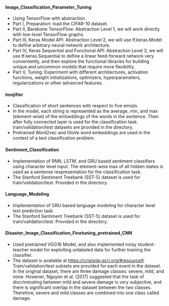 
#### Image_Classification_Parameter_Tuning
- Using TensorFlow with abstraction.
 - Part I, Preparation: load the CIFAR-10 dataset.
 - Part II, Barebone TensorFlow: Abstraction Level 1, we will work directly with low-level TensorFlow graphs.
 - Part III, Keras Model API: Abstraction Level 2, we will use tf.keras.Model to define arbitrary neural network architecture.
 - Part IV, Keras Sequential and Functional API: Abstraction Level 3, we will use tf.keras.Sequential to define a linear feed-forward network very conveniently, and then explore the functional libraries for building unique and uncommon models that require more flexibility.
 - Part V, Tuning: Experiment with different architectures, activation functions, weight initializations, optimizers, hyperparameters, regularizations or other advanced features. 

#### Imojifier
- Classification of short sentences with respect to five emojis.
- In the model, each string is represented as the average, min, and max (element-wise) of the embeddings of the words in the sentence. Then after fully connected layer is used for the classification task. train/validation/test datasets are provided in the directory.
- Pretrained Word2vec and GloVe word embeddings are used in the context of a text classification problem.
	
#### Sentiment_Classification
- Implementation of RNN, LSTM, and GRU based sentiment classifiers using character level input. The element-wise max of all hidden states is used as a sentense respresentation for the classification task.
- The Stanford Sentiment Treebank (SST-5) dataset is used for train/validation/test. Provided in the directory.
	
#### Language_Modeling
- Implementation of GRU based language modeling for character level text prediction task.
- The Stanford Sentiment Treebank (SST-5) dataset is used for train/validation/test. Provided in the directory.
	
#### Disaster_Image_Classification_Finetuning_pretrained_CNN
- Used pretrained VGG16 Model, and also implemented noisy student-teacher model for exploiting unlabeled data for further training the classifier.
- The dataset is available at https://crisisnlp.qcri.org/#resource9. Train/validation/test subsets are provided for each event in the dataset. In the original dataset, there are three damage classes: severe, mild, and none. However, Nguyen et al. (2017) suggested that the task of discriminating between mild and severe damage is very subjective, and there is significant overlap in the dataset between the two classes. Therefore, severe and mild classes are combined into one class called damage.
	
	
